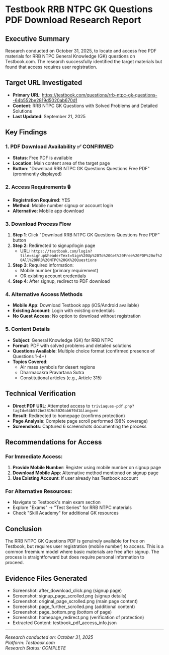 # Testbook RRB NTPC GK Questions PDF Download Research Report

## Executive Summary
Research conducted on October 31, 2025, to locate and access free PDF materials for RRB NTPC General Knowledge (GK) questions on Testbook.com. The research successfully identified the target materials but found that access requires user registration.

## Target URL Investigated
- **Primary URL**: https://testbook.com/questions/rrb-ntpc-gk-questions--64b552be2819d5020ab670d1
- **Content**: RRB NTPC GK Questions with Solved Problems and Detailed Solutions
- **Last Updated**: September 21, 2025

## Key Findings

### 1. PDF Download Availability ✅ CONFIRMED
- **Status**: Free PDF is available
- **Location**: Main content area of the target page
- **Button**: "Download RRB NTPC GK Questions Questions Free PDF" (prominently displayed)

### 2. Access Requirements 🔒 
- **Registration Required**: YES
- **Method**: Mobile number signup or account login
- **Alternative**: Mobile app download

### 3. Download Process Flow
1. **Step 1**: Click "Download RRB NTPC GK Questions Questions Free PDF" button
2. **Step 2**: Redirected to signup/login page
   - URL: `https://testbook.com/login?tile=signup&headerText=Sign%20Up%20To%20Get%20Free%20PDF%20of%20All%20RRB%20NTPC%20GK%20Questions`
3. **Step 3**: Required information:
   - Mobile number (primary requirement)
   - OR existing account credentials
4. **Step 4**: After signup, redirect to PDF download

### 4. Alternative Access Methods
- **Mobile App**: Download Testbook app (iOS/Android available)
- **Existing Account**: Login with existing credentials
- **No Guest Access**: No option to download without registration

### 5. Content Details
- **Subject**: General Knowledge (GK) for RRB NTPC
- **Format**: PDF with solved problems and detailed solutions
- **Questions Available**: Multiple choice format (confirmed presence of Questions 1-4+)
- **Topics Covered**: 
  - Air mass symbols for desert regions
  - Dharmacakra Pravartana Sutra
  - Constitutional articles (e.g., Article 315)

## Technical Verification
- **Direct PDF URL**: Attempted access to `triviaques-pdf.php?tagId=64b552be2819d5020ab670d1&lang=en`
- **Result**: Redirected to homepage (confirms protection)
- **Page Analysis**: Complete page scroll performed (98% coverage)
- **Screenshots**: Captured 6 screenshots documenting the process

## Recommendations for Access

### For Immediate Access:
1. **Provide Mobile Number**: Register using mobile number on signup page
2. **Download Mobile App**: Alternative method mentioned on signup page
3. **Use Existing Account**: If user already has Testbook account

### For Alternative Resources:
- Navigate to Testbook's main exam section
- Explore "Exams" → "Test Series" for RRB NTPC materials
- Check "Skill Academy" for additional GK resources

## Conclusion
The RRB NTPC GK Questions PDF is genuinely available for free on Testbook, but requires user registration (mobile number) to access. This is a common freemium model where basic materials are free after signup. The process is straightforward but does require personal information to proceed.

## Evidence Files Generated
- Screenshot: after_download_click.png (signup page)
- Screenshot: signup_page_scrolled.png (signup details)
- Screenshot: original_page_scrolled.png (main page content)
- Screenshot: page_further_scrolled.png (additional content)
- Screenshot: page_bottom.png (bottom of page)
- Screenshot: homepage_redirect.png (verification of protection)
- Extracted Content: testbook_pdf_access_info.json

---
*Research conducted on: October 31, 2025*  
*Platform: Testbook.com*  
*Research Status: COMPLETE*